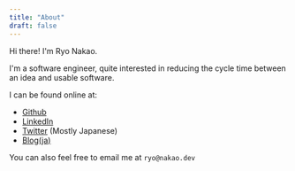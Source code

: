 ```yaml
---
title: "About"
draft: false
---
```


Hi there! I'm Ryo Nakao.  

I'm a software engineer, quite interested in reducing the cycle time between an idea and usable software.  

I can be found online at:

- [Github](https://github.com/nakabonne)
- [LinkedIn](https://www.linkedin.com/in/nakabonne)
- [Twitter](https://twitter.com/nakabonne) (Mostly Japanese)
- [Blog(ja)](http://nakawatch.hatenablog.com)

You can also feel free to email me at `ryo@nakao.dev`
